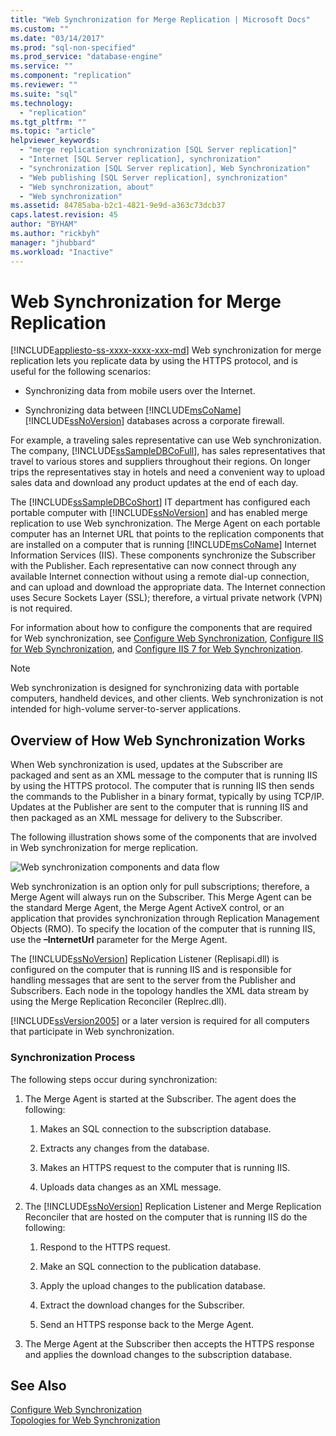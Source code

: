 ```yaml
---
title: "Web Synchronization for Merge Replication | Microsoft Docs"
ms.custom: ""
ms.date: "03/14/2017"
ms.prod: "sql-non-specified"
ms.prod_service: "database-engine"
ms.service: ""
ms.component: "replication"
ms.reviewer: ""
ms.suite: "sql"
ms.technology: 
  - "replication"
ms.tgt_pltfrm: ""
ms.topic: "article"
helpviewer_keywords: 
  - "merge replication synchronization [SQL Server replication]"
  - "Internet [SQL Server replication], synchronization"
  - "synchronization [SQL Server replication], Web Synchronization"
  - "Web publishing [SQL Server replication], synchronization"
  - "Web synchronization, about"
  - "Web synchronization"
ms.assetid: 84785aba-b2c1-4821-9e9d-a363c73dcb37
caps.latest.revision: 45
author: "BYHAM"
ms.author: "rickbyh"
manager: "jhubbard"
ms.workload: "Inactive"
---
```

# Web Synchronization for Merge Replication
[!INCLUDE[appliesto-ss-xxxx-xxxx-xxx-md](../../includes/appliesto-ss-xxxx-xxxx-xxx-md.md)]
  Web synchronization for merge replication lets you replicate data by using the HTTPS protocol, and is useful for the following scenarios:  
  
-   Synchronizing data from mobile users over the Internet.  
  
-   Synchronizing data between [!INCLUDE[msCoName](../../includes/msconame-md.md)] [!INCLUDE[ssNoVersion](../../includes/ssnoversion-md.md)] databases across a corporate firewall.  
  
 For example, a traveling sales representative can use Web synchronization. The company, [!INCLUDE[ssSampleDBCoFull](../../includes/sssampledbcofull-md.md)], has sales representatives that travel to various stores and suppliers throughout their regions. On longer trips the representatives stay in hotels and need a convenient way to upload sales data and download any product updates at the end of each day.  
  
 The [!INCLUDE[ssSampleDBCoShort](../../includes/sssampledbcoshort-md.md)] IT department has configured each portable computer with [!INCLUDE[ssNoVersion](../../includes/ssnoversion-md.md)] and has enabled merge replication to use Web synchronization. The Merge Agent on each portable computer has an Internet URL that points to the replication components that are installed on a computer that is running [!INCLUDE[msCoName](../../includes/msconame-md.md)] Internet Information Services (IIS). These components synchronize the Subscriber with the Publisher. Each representative can now connect through any available Internet connection without using a remote dial-up connection, and can upload and download the appropriate data. The Internet connection uses Secure Sockets Layer (SSL); therefore, a virtual private network (VPN) is not required.  
  
 For information about how to configure the components that are required for Web synchronization, see [Configure Web Synchronization](../../relational-databases/replication/configure-web-synchronization.md), [Configure IIS for Web Synchronization](../../relational-databases/replication/configure-iis-for-web-synchronization.md), and [Configure IIS 7 for Web Synchronization](../../relational-databases/replication/configure-iis-7-for-web-synchronization.md).  
  
> [!NOTE]  
>  Web synchronization is designed for synchronizing data with portable computers, handheld devices, and other clients. Web synchronization is not intended for high-volume server-to-server applications.  
  
## Overview of How Web Synchronization Works  
 When Web synchronization is used, updates at the Subscriber are packaged and sent as an XML message to the computer that is running IIS by using the HTTPS protocol. The computer that is running IIS then sends the commands to the Publisher in a binary format, typically by using TCP/IP. Updates at the Publisher are sent to the computer that is running IIS and then packaged as an XML message for delivery to the Subscriber.  
  
 The following illustration shows some of the components that are involved in Web synchronization for merge replication.  
  
 ![Web synchronization components and data flow](../../relational-databases/replication/media/web-sync01.gif "Web synchronization components and data flow")  
  
 Web synchronization is an option only for pull subscriptions; therefore, a Merge Agent will always run on the Subscriber. This Merge Agent can be the standard Merge Agent, the Merge Agent ActiveX control, or an application that provides synchronization through Replication Management Objects (RMO). To specify the location of the computer that is running IIS, use the **–InternetUrl** parameter for the Merge Agent.  
  
 The [!INCLUDE[ssNoVersion](../../includes/ssnoversion-md.md)] Replication Listener (Replisapi.dll) is configured on the computer that is running IIS and is responsible for handling messages that are sent to the server from the Publisher and Subscribers. Each node in the topology handles the XML data stream by using the Merge Replication Reconciler (Replrec.dll).  
  
 [!INCLUDE[ssVersion2005](../../includes/ssversion2005-md.md)] or a later version is required for all computers that participate in Web synchronization.  
  
### Synchronization Process  
 The following steps occur during synchronization:  
  
1.  The Merge Agent is started at the Subscriber. The agent does the following:  
  
    1.  Makes an SQL connection to the subscription database.  
  
    2.  Extracts any changes from the database.  
  
    3.  Makes an HTTPS request to the computer that is running IIS.  
  
    4.  Uploads data changes as an XML message.  
  
2.  The [!INCLUDE[ssNoVersion](../../includes/ssnoversion-md.md)] Replication Listener and Merge Replication Reconciler that are hosted on the computer that is running IIS do the following:  
  
    1.  Respond to the HTTPS request.  
  
    2.  Make an SQL connection to the publication database.  
  
    3.  Apply the upload changes to the publication database.  
  
    4.  Extract the download changes for the Subscriber.  
  
    5.  Send an HTTPS response back to the Merge Agent.  
  
3.  The Merge Agent at the Subscriber then accepts the HTTPS response and applies the download changes to the subscription database.  
  
## See Also  
 [Configure Web Synchronization](../../relational-databases/replication/configure-web-synchronization.md)   
 [Topologies for Web Synchronization](../../relational-databases/replication/topologies-for-web-synchronization.md)  
  
  
